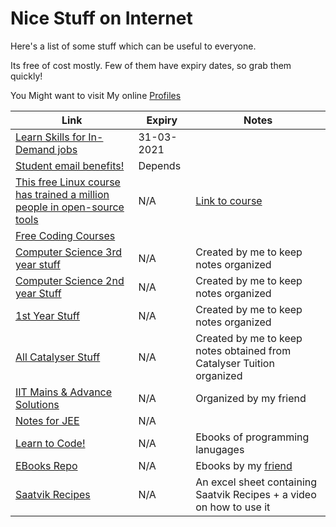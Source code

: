 # Nice Stuff on Internet

Here's a list of some stuff which can be useful to everyone.

Its free of cost mostly. Few of them have expiry dates, so grab them quickly!

You Might want to visit My online [Profiles](Myself_On_internet.md)

| Link                                                                                               | Expiry     | Notes                                                                 |
| -------------------------------------------------------------------------------------------------- | ---------- | --------------------------------------------------------------------- |
| [Learn Skills for In-Demand jobs](https://bit.ly/30biXpr)                                          | 31-03-2021 |                                                                       |
| [Student email benefits!](https://bit.ly/2S4A3AG)                                                  | Depends    |                                                                       |
| [This free Linux course has trained a million people in open-source tools](https://tek.io/3cHmNf8) | N/A        | [Link to course](https://bit.ly/33aSZEh)                              |
| [Free Coding Courses](http://bit.ly/FreeCodingCourses)                                             |            |                                                                       |
| [Computer Science 3rd year stuff](https://bit.ly/CS3rdYR)                                          | N/A        | Created by me to keep notes organized                                 |
| [Computer Science 2nd year Stuff](http://bit.ly/CS2ndYR)                                           | N/A        | Created by me to keep notes organized                                 |
| [1st Year Stuff](http://bit.ly/clgstuff)                                                           | N/A        | Created by me to keep notes organized                                 |
| [All Catalyser Stuff](http://bit.ly/AllCatStff)                                                    | N/A        | Created by me to keep notes obtained from Catalyser Tuition organized |
| [IIT Mains & Advance Solutions](http://bit.ly/MnAndAdvSoln)                                        | N/A        | Organized by my friend                                                |
| [Notes for JEE](http://bit.ly/NotesForJEE)                                                         | N/A        |                                                                       |
| [Learn to Code!](http://bit.ly/lrn2cde)                                                            | N/A        | Ebooks of programming lanugages                                       |
| [EBooks Repo](http://bit.ly/EBOOKSbyRAaETH)                                                        | N/A        | Ebooks by my [friend](https://github.com/RootAndroid58)               |
| [Saatvik Recipes](https://bit.ly/recipemaster)                                                     | N/A        | An excel sheet containing Saatvik Recipes + a video on how to use it  |

